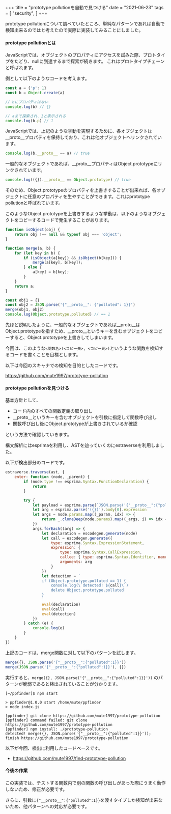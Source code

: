 +++
title = "prototype pollutionを自動で見つける"
date = "2021-06-23"
tags = [
    "security",
]
+++

prototype pollutionについて調べていたところ、単純なパターンであれば自動で検知出来るのではと考えたので実際に実装してみることにしました。

#### prototype pollutionとは

JavaScriptでは、オブジェクトのプロパティにアクセスを試みた際、プロトタイプをたどり、nullに到達するまで探索が続きます。
これはプロトタイプチェーンと呼ばれます。

例として以下のようなコードを考えます。

```javascript
const a = {'p': 1}
const b = Object.create(a)

// bにプロパティはない
console.log(b) // {}

// aまで探索され、1と表示される
console.log(b.p) // 1
```

JavaScriptでは、上記のような挙動を実現するために、各オブジェクトは__proto__プロパティを保持しており、これは他オブジェクトへリンクされています。

```javascript
console.log(b.__proto__ == a) // true
```

一般的なオブジェクトであれば、__proto__プロパティはObject.prototypeにリンクされています。

```javascript
console.log(({}).__proto__ == Object.prototype) // true
```

そのため、Object.prototypeのプロパティを上書きすることが出来れば、各オブジェクトに任意のプロパティを生やすことができます。これはprototype pollutionと呼ばれています。

このようなObject.prototypeを上書きするような挙動は、以下のようなオブジェクトをコピーするコードで発生することがあります。

```javascript
function isObject(obj) {
    return obj !== null && typeof obj === 'object';
}

function merge(a, b) {
    for (let key in b) {
        if (isObject(a[key]) && isObject(b[key])) {
            merge(a[key], b[key]);
        } else {
            a[key] = b[key];
        }
    }
    return a;
}
```

```javascript
const obj1 = {}
const obj2 = JSON.parse('{"__proto__": {"polluted": 1}}')
merge(obj1, obj2)
console.log(Object.prototype.polluted) // == 1
```

先ほど説明したように、一般的なオブジェクトであれば__proto__はObject.prototypeを指すため、__proto__というキーを含むオブジェクトをコピーすると、Object.prototypeを上書きしてしまいます。

今回は、このような`<関数名>(<コピー先>, <コピー元>)`というような関数を検知するコードを書くことを目標とします。

以下は今回のスキャナでの検知を目的としたコードです。

https://github.com/mute1997/prototype-pollution

#### prototype pollutionを見つける

基本方針として、
- コード内のすべての関数定義の取り出し
- __proto__というキーを含むオブジェクトを引数に指定して関数呼び出し
- 関数呼び出し後にObject.prototypeが上書きされているか確認

という方法で確認していきます。

構文解析にはesprimaを利用し、ASTを辿っていくのにestraverseを利用しました。

以下が検出部分のコードです。

```javascript
estraverse.traverse(ast, {
	enter: function (node, _parent) {
		if (node.type !== esprima.Syntax.FunctionDeclaration) {
			return
		}

		try {
			let payload = esprima.parse(`JSON.parse('{"__proto__":{"polluted":1}}')`).body[0].expression
			let arg = esprima.parse('({})').body[0].expression
			let args = node.params.map((_param, idx) => {
				return _.cloneDeep(node.params).map((_args, i) => idx == i ? payload : arg)
			})
			args.forEach((arg) => {
				let declaration = escodegen.generate(node)
				let call = escodegen.generate({
					type: esprima.Syntax.ExpressionStatement,
					expression: {
						type: esprima.Syntax.CallExpression,
						callee: { type: esprima.Syntax.Identifier, name: node.id.name },
						arguments: arg
					}
				})
				let detection = `
				if (Object.prototype.polluted == 1) {
					console.log(\`detected! ${call}\`)
					delete Object.prototype.polluted
				}
				`
				eval(declaration)
				eval(call)
				eval(detection)
			})
		} catch (e) {
			console.log(e)
		}
	}
})
```

上記のコードは、merge関数に対して以下のパターンを試します。

```javascript
merge({}, JSON.parse('{"__proto__":{"polluted":1}}'))
merge(JSON.parse('{"__proto__":{"polluted":1}}'), {})
```

実行すると、`merge({}, JSON.parse('{"__proto__":{"polluted":1}}'))` のパターンが脆弱であると検出されていることが分かります。

```shell
[~/ppfinder]$ npm start

> ppfinder@1.0.0 start /home/mute/ppfinder
> node index.js

[ppfinder] git clone https://github.com/mute1997/prototype-pollution
[ppfinder] command failed: git clone https://github.com/mute1997/prototype-pollution
[ppfinder] npm install: ./prototype-pollution
detected! merge({}, JSON.parse('{"__proto__":{"polluted":1}}'));
finish https://github.com/mute1997/prototype-pollution
```

以下が今回、検出に利用したコードベースです。

- https://github.com/mute1997/find-prototype-pollution

#### 今後の作業

この実装では、テストする関数内で別の関数の呼び出しがあった際にうまく動作しないため、修正が必要です。

さらに、引数に`{"__proto__":{"polluted":1}}`を渡すタイプしか検知が出来ないため、他パターンへの対応が必要です。
